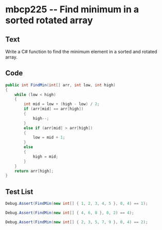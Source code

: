 # mbcp225 -- Find minimum in a sorted rotated array

## Text

Write a C# function to find the minimum element in a sorted and rotated array.

## Code

```csharp
public int FindMin(int[] arr, int low, int high) 
{ 
    while (low < high) 
    { 
        int mid = low + (high - low) / 2; 
        if (arr[mid] == arr[high]) 
        { 
            high--; 
        } 
        else if (arr[mid] > arr[high]) 
        { 
            low = mid + 1; 
        } 
        else 
        { 
            high = mid; 
        } 
    } 
    return arr[high]; 
}
```

## Test List

```csharp
Debug.Assert(FindMin(new int[] { 1, 2, 3, 4, 5 }, 0, 4) == 1);
```

```csharp
Debug.Assert(FindMin(new int[] { 4, 6, 8 }, 0, 2) == 4);
```

```csharp
Debug.Assert(FindMin(new int[] { 2, 3, 5, 7, 9 }, 0, 4) == 2);
```
